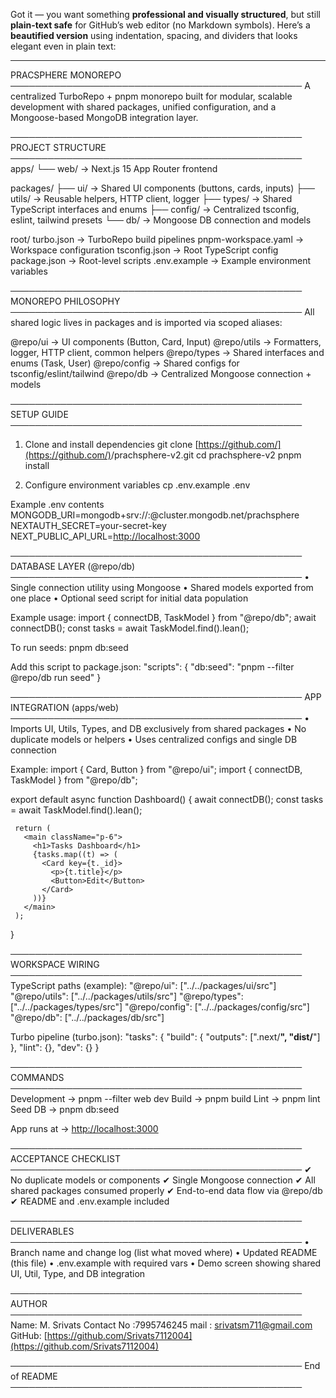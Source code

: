 Got it — you want something **professional and visually structured**, but still **plain-text safe** for GitHub’s web editor (no Markdown symbols).
Here’s a **beautified version** using indentation, spacing, and dividers that looks elegant even in plain text:

---

PRACSPHERE MONOREPO
───────────────────────────────────────────────
A centralized TurboRepo + pnpm monorepo built for modular, scalable development with shared packages, unified configuration, and a Mongoose-based MongoDB integration layer.

───────────────────────────────────────────────
PROJECT STRUCTURE
───────────────────────────────────────────────
apps/
└── web/                → Next.js 15 App Router frontend

packages/
├── ui/                 → Shared UI components (buttons, cards, inputs)
├── utils/              → Reusable helpers, HTTP client, logger
├── types/              → Shared TypeScript interfaces and enums
├── config/             → Centralized tsconfig, eslint, tailwind presets
└── db/                 → Mongoose DB connection and models

root/
turbo.json              → TurboRepo build pipelines
pnpm-workspace.yaml     → Workspace configuration
tsconfig.json           → Root TypeScript config
package.json            → Root-level scripts
.env.example            → Example environment variables

───────────────────────────────────────────────
MONOREPO PHILOSOPHY
───────────────────────────────────────────────
All shared logic lives in packages and is imported via scoped aliases:

@repo/ui       → UI components (Button, Card, Input)
@repo/utils    → Formatters, logger, HTTP client, common helpers
@repo/types    → Shared interfaces and enums (Task, User)
@repo/config   → Shared configs for tsconfig/eslint/tailwind
@repo/db       → Centralized Mongoose connection + models

───────────────────────────────────────────────
SETUP GUIDE
───────────────────────────────────────────────

1. Clone and install dependencies
   git clone [https://github.com/](https://github.com/)<username>/prachsphere-v2.git
   cd prachsphere-v2
   pnpm install

2. Configure environment variables
   cp .env.example .env

Example .env contents
MONGODB_URI=mongodb+srv://<user>:<password>@cluster.mongodb.net/prachsphere
NEXTAUTH_SECRET=your-secret-key
NEXT_PUBLIC_API_URL=[http://localhost:3000](http://localhost:3000)

───────────────────────────────────────────────
DATABASE LAYER  (@repo/db)
───────────────────────────────────────────────
• Single connection utility using Mongoose
• Shared models exported from one place
• Optional seed script for initial data population

Example usage:
import { connectDB, TaskModel } from "@repo/db";
await connectDB();
const tasks = await TaskModel.find().lean();

To run seeds:
pnpm db:seed

Add this script to package.json:
"scripts": { "db:seed": "pnpm --filter @repo/db run seed" }

───────────────────────────────────────────────
APP INTEGRATION  (apps/web)
───────────────────────────────────────────────
• Imports UI, Utils, Types, and DB exclusively from shared packages
• No duplicate models or helpers
• Uses centralized configs and single DB connection

Example:
import { Card, Button } from "@repo/ui";
import { connectDB, TaskModel } from "@repo/db";

export default async function Dashboard() {
await connectDB();
const tasks = await TaskModel.find().lean();

```
 return (  
   <main className="p-6">  
     <h1>Tasks Dashboard</h1>  
     {tasks.map((t) => (  
       <Card key={t._id}>  
         <p>{t.title}</p>  
         <Button>Edit</Button>  
       </Card>  
     ))}  
   </main>  
 );  
```

}

───────────────────────────────────────────────
WORKSPACE WIRING
───────────────────────────────────────────────
TypeScript paths (example):
"@repo/ui": ["../../packages/ui/src"]
"@repo/utils": ["../../packages/utils/src"]
"@repo/types": ["../../packages/types/src"]
"@repo/config": ["../../packages/config/src"]
"@repo/db": ["../../packages/db/src"]

Turbo pipeline (turbo.json):
"tasks": {
"build": { "outputs": [".next/**", "dist/**"] },
"lint": {},
"dev": {}
}

───────────────────────────────────────────────
COMMANDS
───────────────────────────────────────────────
Development  →  pnpm --filter web dev
Build        →  pnpm build
Lint         →  pnpm lint
Seed DB      →  pnpm db:seed

App runs at → [http://localhost:3000](http://localhost:3000)

───────────────────────────────────────────────
ACCEPTANCE CHECKLIST
───────────────────────────────────────────────
✔ No duplicate models or components
✔ Single Mongoose connection
✔ All shared packages consumed properly
✔ End-to-end data flow via @repo/db
✔ README and .env.example included

───────────────────────────────────────────────
DELIVERABLES
───────────────────────────────────────────────
• Branch name and change log (list what moved where)
• Updated README (this file)
• .env.example with required vars
• Demo screen showing shared UI, Util, Type, and DB integration

───────────────────────────────────────────────
AUTHOR
───────────────────────────────────────────────
Name:  M. Srivats
Contact No :7995746245
mail : srivatsm711@gmail.com
GitHub: [https://github.com/Srivats7112004](https://github.com/Srivats7112004)

───────────────────────────────────────────────
End of README
───────────────────────────────────────────────


